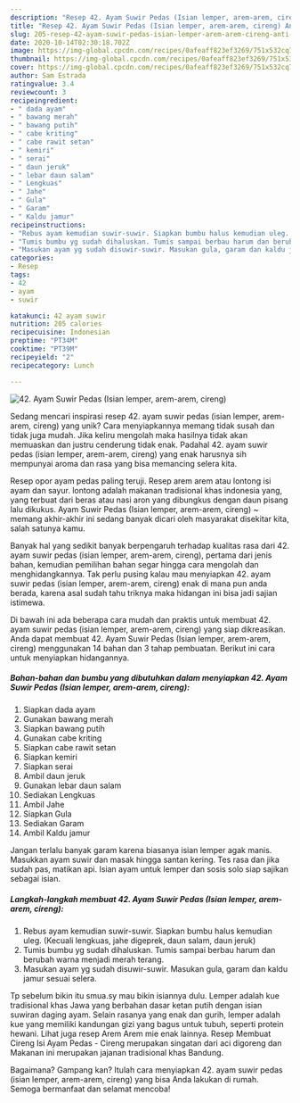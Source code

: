```yaml
---
description: "Resep 42. Ayam Suwir Pedas (Isian lemper, arem-arem, cireng) Anti Gagal"
title: "Resep 42. Ayam Suwir Pedas (Isian lemper, arem-arem, cireng) Anti Gagal"
slug: 205-resep-42-ayam-suwir-pedas-isian-lemper-arem-arem-cireng-anti-gagal
date: 2020-10-14T02:30:18.702Z
image: https://img-global.cpcdn.com/recipes/0afeaff823ef3269/751x532cq70/42-ayam-suwir-pedas-isian-lemper-arem-arem-cireng-foto-resep-utama.jpg
thumbnail: https://img-global.cpcdn.com/recipes/0afeaff823ef3269/751x532cq70/42-ayam-suwir-pedas-isian-lemper-arem-arem-cireng-foto-resep-utama.jpg
cover: https://img-global.cpcdn.com/recipes/0afeaff823ef3269/751x532cq70/42-ayam-suwir-pedas-isian-lemper-arem-arem-cireng-foto-resep-utama.jpg
author: Sam Estrada
ratingvalue: 3.4
reviewcount: 3
recipeingredient:
- " dada ayam"
- " bawang merah"
- " bawang putih"
- " cabe kriting"
- " cabe rawit setan"
- " kemiri"
- " serai"
- " daun jeruk"
- " lebar daun salam"
- " Lengkuas"
- " Jahe"
- " Gula"
- " Garam"
- " Kaldu jamur"
recipeinstructions:
- "Rebus ayam kemudian suwir-suwir. Siapkan bumbu halus kemudian uleg. (Kecuali lengkuas, jahe digeprek, daun salam, daun jeruk)"
- "Tumis bumbu yg sudah dihaluskan. Tumis sampai berbau harum dan berubah warna menjadi merah terang."
- "Masukan ayam yg sudah disuwir-suwir. Masukan gula, garam dan kaldu jamur sesuai selera."
categories:
- Resep
tags:
- 42
- ayam
- suwir

katakunci: 42 ayam suwir 
nutrition: 205 calories
recipecuisine: Indonesian
preptime: "PT34M"
cooktime: "PT39M"
recipeyield: "2"
recipecategory: Lunch

---
```



![42. Ayam Suwir Pedas (Isian lemper, arem-arem, cireng)](https://img-global.cpcdn.com/recipes/0afeaff823ef3269/751x532cq70/42-ayam-suwir-pedas-isian-lemper-arem-arem-cireng-foto-resep-utama.jpg)

Sedang mencari inspirasi resep 42. ayam suwir pedas (isian lemper, arem-arem, cireng) yang unik? Cara menyiapkannya memang tidak susah dan tidak juga mudah. Jika keliru mengolah maka hasilnya tidak akan memuaskan dan justru cenderung tidak enak. Padahal 42. ayam suwir pedas (isian lemper, arem-arem, cireng) yang enak harusnya sih mempunyai aroma dan rasa yang bisa memancing selera kita.

Resep opor ayam pedas paling teruji. Resep arem arem atau lontong isi ayam dan sayur. lontong adalah makanan tradisional khas indonesia yang, yang terbuat dari beras atau nasi aron yang dibungkus dengan daun pisang lalu dikukus. Ayam Suwir Pedas (Isian lemper, arem-arem, cireng) ~ memang akhir-akhir ini sedang banyak dicari oleh masyarakat disekitar kita, salah satunya kamu.

Banyak hal yang sedikit banyak berpengaruh terhadap kualitas rasa dari 42. ayam suwir pedas (isian lemper, arem-arem, cireng), pertama dari jenis bahan, kemudian pemilihan bahan segar hingga cara mengolah dan menghidangkannya. Tak perlu pusing kalau mau menyiapkan 42. ayam suwir pedas (isian lemper, arem-arem, cireng) enak di mana pun anda berada, karena asal sudah tahu triknya maka hidangan ini bisa jadi sajian istimewa.


Di bawah ini ada beberapa cara mudah dan praktis untuk membuat 42. ayam suwir pedas (isian lemper, arem-arem, cireng) yang siap dikreasikan. Anda dapat membuat 42. Ayam Suwir Pedas (Isian lemper, arem-arem, cireng) menggunakan 14 bahan dan 3 tahap pembuatan. Berikut ini cara untuk menyiapkan hidangannya.

<!--inarticleads1-->

##### Bahan-bahan dan bumbu yang dibutuhkan dalam menyiapkan 42. Ayam Suwir Pedas (Isian lemper, arem-arem, cireng):

1. Siapkan  dada ayam
1. Gunakan  bawang merah
1. Siapkan  bawang putih
1. Gunakan  cabe kriting
1. Siapkan  cabe rawit setan
1. Siapkan  kemiri
1. Siapkan  serai
1. Ambil  daun jeruk
1. Gunakan  lebar daun salam
1. Sediakan  Lengkuas
1. Ambil  Jahe
1. Siapkan  Gula
1. Sediakan  Garam
1. Ambil  Kaldu jamur


Jangan terlalu banyak garam karena biasanya isian lemper agak manis. Masukkan ayam suwir dan masak hingga santan kering. Tes rasa dan jika sudah pas, matikan api. Isian ayam untuk lemper dan sosis solo siap sajikan sebagai isian. 

<!--inarticleads2-->

##### Langkah-langkah membuat 42. Ayam Suwir Pedas (Isian lemper, arem-arem, cireng):

1. Rebus ayam kemudian suwir-suwir. Siapkan bumbu halus kemudian uleg. (Kecuali lengkuas, jahe digeprek, daun salam, daun jeruk)
1. Tumis bumbu yg sudah dihaluskan. Tumis sampai berbau harum dan berubah warna menjadi merah terang.
1. Masukan ayam yg sudah disuwir-suwir. Masukan gula, garam dan kaldu jamur sesuai selera.


Tp sebelum bikin itu smua.sy mau bikin isiannya dulu. Lemper adalah kue tradisional khas Jawa yang berbahan dasar ketan putih dengan isian suwiran daging ayam. Selain rasanya yang enak dan gurih, lemper adalah kue yang memiliki kandungan gizi yang bagus untuk tubuh, seperti protein hewani. Lihat juga resep Arem Arem mie enak lainnya. Resep Membuat Cireng Isi Ayam Pedas - Cireng merupakan singatan dari aci digoreng dan Makanan ini merupakan jajanan tradisional khas Bandung. 

Bagaimana? Gampang kan? Itulah cara menyiapkan 42. ayam suwir pedas (isian lemper, arem-arem, cireng) yang bisa Anda lakukan di rumah. Semoga bermanfaat dan selamat mencoba!
